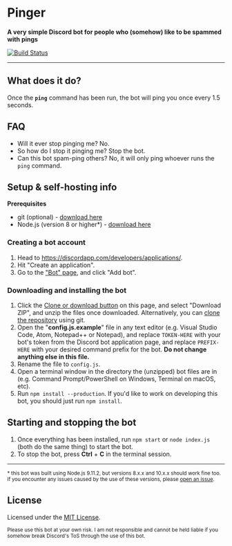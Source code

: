 # Pinger

**A very simple Discord bot for people who (somehow) like to be spammed with pings**

[![Build Status](https://travis-ci.org/suvanl/Pinger.svg?branch=master)](https://travis-ci.org/suvanl/Pinger)

----------

## What does it do?
Once the **`ping`** command has been run, the bot will ping you once every 1.5 seconds.

## FAQ
- Will it ever stop pinging me? No. 
- So how do I stop it pinging me? Stop the bot.
- Can this bot spam-ping others? No, it will only ping whoever runs the `ping` command.

## Setup & self-hosting info
**Prerequisites**
- git (optional) - [download here](https://git-scm.com/downloads)
- Node.js (version 8 or higher*) - [download here](https://nodejs.org/en/)

### Creating a bot account
1. Head to https://discordapp.com/developers/applications/.
2. Hit "Create an application".
3. Go to the ["Bot" page](https://vgy.me/M8axSa.png), and click "Add bot".

### Downloading and installing the bot
1. Click the [Clone or download button](https://vgy.me/nSL8xK.png) on this page, and select "Download ZIP", and unzip the files once downloaded. Alternatively, you can [clone the repository](https://help.github.com/articles/cloning-a-repository/) using git.
2. Open the "**config.js.example**" file in any text editor (e.g. Visual Studio Code, Atom, Notepad++ or Notepad), and replace `TOKEN-HERE` with your bot's token from the Discord bot application page, and replace `PREFIX-HERE` with your desired command prefix for the bot. **Do not change anything else in this file.**
3. Rename the file to `config.js`.
4. Open a terminal window in the directory the (unzipped) bot files are in (e.g. Command Prompt/PowerShell on Windows, Terminal on macOS, etc).
5. Run `npm install --production`. If you'd like to work on developing this bot, you should just run `npm install`.

## Starting and stopping the bot
1. Once everything has been installed, run `npm start` or `node index.js` (both do the same thing) to start the bot.
2. To stop the bot, press **Ctrl** + **C** in the terminal session.

----------

<sup>* this bot was built using Node.js 9.11.2, but versions 8.x.x and 10.x.x should work fine too. If you encounter any issues caused by the use of these versions, please [open an issue](https://github.com/suvanl/Pinger/issues).</sup>

## License
Licensed under the [MIT License](https://github.com/suvanl/Pinger/blob/master/LICENSE).

<sup>Please use this bot at your own risk. I am not responsible and cannot be held liable if you somehow break Discord's ToS through the use of this bot.</sup>